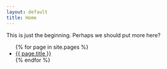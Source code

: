 ```yaml
---
layout: default
title: Home
---
```


This is just the beginning. Perhaps we should put more here?

<ul>
  {% for page in site.pages %} 
      <li><a href="{{site.url}}{{site.baseurl}}{{ page.url }}">{{ page.title }}</a></li>
  {% endfor %}
</ul>
